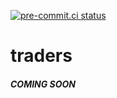 [![pre-commit.ci status](https://results.pre-commit.ci/badge/github/DominiqueGarmier/traders/main.svg)](https://results.pre-commit.ci/latest/github/DominiqueGarmier/traders/main)

# traders

##### COMING SOON 
